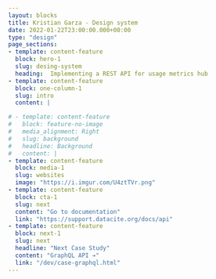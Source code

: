 ```yaml
---
layout: blocks
title: Kristian Garza - Design system
date: 2022-01-22T23:00:00.000+00:00
type: "design"
page_sections:
- template: content-feature
  block: hero-1
  slug: desing-system
  heading:  Implementing a REST API for usage metrics hub
- template: content-feature
  block: one-column-1
  slug: intro
  content: |

# - template: content-feature
#   block: feature-no-image
#   media_alignment: Right
#   slug: background
#   headline: Background
#   content: | 
- template: content-feature
  block: media-1
  slug: websites
  image: "https://i.imgur.com/U4ztTVr.png"
- template: content-feature
  block: cta-1
  slug: next
  content: "Go to documentation"
  link: "https://support.datacite.org/docs/api"
- template: content-feature
  block: next-1
  slug: next
  headline: "Next Case Study"
  content: "GraphQL API ➔"
  link: "/dev/case-graphql.html"
---
```





